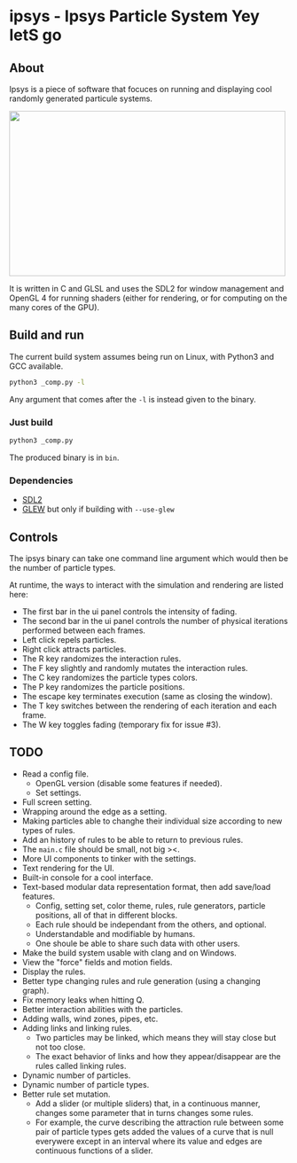 
# ipsys - Ipsys Particle System Yey letS go

## About

Ipsys is a piece of software that focuces on running and displaying cool
randomly generated particule systems.

<img src="pics/001.gif" width="498" height="298" />

It is written in C and GLSL and uses the SDL2 for window management
and OpenGL 4 for running shaders (either for rendering, or for computing
on the many cores of the GPU).

## Build and run

The current build system assumes being run on Linux, with Python3 and GCC
available.

```sh
python3 _comp.py -l
```

Any argument that comes after the `-l` is instead given to the binary.

### Just build

```sh
python3 _comp.py
```

The produced binary is in `bin`.

### Dependencies

- [SDL2](https://www.libsdl.org/)
- [GLEW](http://glew.sourceforge.net/) but only if building with `--use-glew`

## Controls

The ipsys binary can take one command line argument which would then be the number of particle types.

At runtime, the ways to interact with the simulation and rendering are listed here:

- The first bar in the ui panel controls the intensity of fading.
- The second bar in the ui panel controls the number of physical iterations performed between each frames.
- Left click repels particles.
- Right click attracts particles.
- The R key randomizes the interaction rules.
- The F key slightly and randomly mutates the interaction rules.
- The C key randomizes the particle types colors.
- The P key randomizes the particle positions.
- The escape key terminates execution (same as closing the window).
- The T key switches between the rendering of each iteration and each frame.
- The W key toggles fading (temporary fix for issue #3).

## TODO

- Read a config file.
  - OpenGL version (disable some features if needed).
  - Set settings.
- Full screen setting.
- Wrapping around the edge as a setting.
- Making particles able to changhe their individual size according to new types of rules.
- Add an history of rules to be able to return to previous rules.
- The `main.c` file should be small, not big ><.
- More UI components to tinker with the settings.
- Text rendering for the UI.
- Built-in console for a cool interface.
- Text-based modular data representation format, then add save/load features.
  - Config, setting set, color theme, rules, rule generators, particle positions, all of that in different blocks.
  - Each rule should be independant from the others, and optional.
  - Understandable and modifiable by humans.
  - One shoule be able to share such data with other users.
- Make the build system usable with clang and on Windows.
- View the "force" fields and motion fields.
- Display the rules.
- Better type changing rules and rule generation (using a changing graph).
- Fix memory leaks when hitting Q.
- Better interaction abilities with the particles.
- Adding walls, wind zones, pipes, etc.
- Adding links and linking rules.
  - Two particles may be linked, which means they will stay close but not too close.
  - The exact behavior of links and how they appear/disappear are the rules called linking rules.
- Dynamic number of particles.
- Dynamic number of particle types.
- Better rule set mutation.
  - Add a slider (or multiple sliders) that, in a continuous manner, changes some parameter that in turns changes some rules.
  - For example, the curve describing the attraction rule between some pair of particle types gets added the values of a curve that is null everywere except in an interval where its value and edges are continuous functions of a slider.
